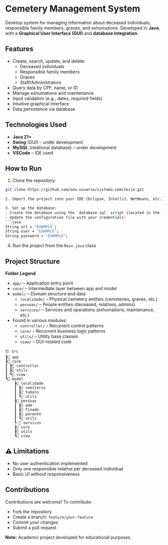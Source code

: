 # Cemetery Management System

Desktop system for managing information about deceased individuals, responsible family members, graves, and exhumations. Developed in **Java**, with a **Graphical User Interface (GUI)** and **database integration**.

## Features

- Create, search, update, and delete:
  - Deceased individuals
  - Responsible family members
  - Graves
  - Staff/Administrators
- Query data by CPF, name, or ID
- Manage exhumations and maintenance
- Input validation (e.g., dates, required fields)
- Intuitive graphical interface
- Data persistence via database

## Technologies Used

- **Java 21+**
- **Swing** (GUI) – under development
- **MySQL** (relational database) – under development
- **VSCode** – IDE used

## How to Run

1. Clone the repository:
  ```bash
  git clone https://github.com/seu-usuario/sistema-cemiterio.git
    
2. Import the project into your IDE (Eclipse, IntelliJ, NetBeans, etc.)  

3. Set up the database:
- Create the database using the `database.sql` script (located in the `/db` folder)
- Update the configuration file with your credentials:
  ```java
  String url = "EXAMPLE";
  String user = "EXAMPLE";
  String password = "EXAMPLE";
  ```

4. Run the project from the `Main.java` class

## Project Structure

**Folder Legend**
- `app/` – Application entry point
- `core/` – Intermediate layer between app and model
- `model/` – Domain structure and data
  - `localidade/` – Physical cemetery entities (cemeteries, graves, etc.)
  - `pessoas/` – People entities (deceased, relatives, admins)
  - `servicos/` – Services and operations (exhumations, maintenance, etc.)
- Found in various modules:
  - `controller/` – Recurrent control patterns
  - `core/` – Recurrent business logic patterns
  - `utils/` – Utility base classes
  - `view/` – GUI-related code

```
📦 src
┣📂 app
┣📂 core
┃ ┣📂 controller
┃ ┣📂 utils
┃ ┗📂 view
┗📂 model
    ┣📂 localidade
    ┃ ┣📂 cemiterio
    ┃ ┣📂 tumulo
    ┃ ┗📂 utils
    ┣📂 pessoas
    ┃ ┣📂 adm
    ┃ ┣📂 finado
    ┃ ┣📂 parente
    ┃ ┗📂 utils
    ┗ 📂 servicos
    ┣📂 core
    ┣📂 utils
    ┗📂 view
```

## ⚠️ Limitations

- No user authentication implemented
- Only one responsible relative per deceased individual
- Basic UI without responsiveness

## Contributions

Contributions are welcome! To contribute:

- Fork the repository
- Create a branch: `feature/your-feature`
- Commit your changes
- Submit a pull request

**Note:** Academic project developed for educational purposes.